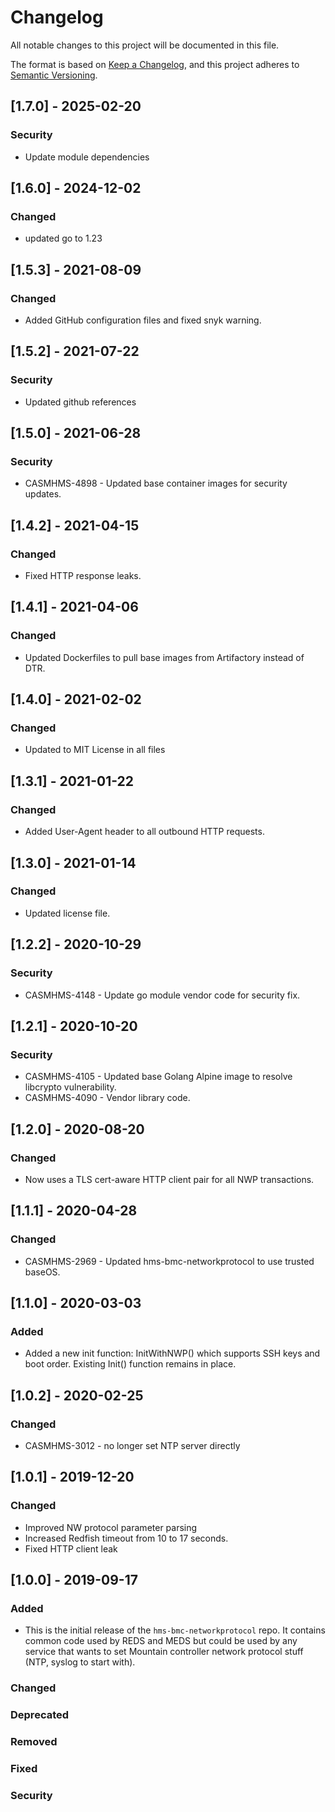# Changelog

All notable changes to this project will be documented in this file.

The format is based on [Keep a Changelog](https://keepachangelog.com/en/1.0.0/),
and this project adheres to [Semantic Versioning](https://semver.org/spec/v2.0.0.html).

## [1.7.0] - 2025-02-20

### Security

- Update module dependencies

## [1.6.0] - 2024-12-02

### Changed

- updated go to 1.23

## [1.5.3] - 2021-08-09

### Changed

- Added GitHub configuration files and fixed snyk warning.

## [1.5.2] - 2021-07-22

### Security

- Updated github references

## [1.5.0] - 2021-06-28

### Security

- CASMHMS-4898 - Updated base container images for security updates.

## [1.4.2] - 2021-04-15

### Changed

- Fixed HTTP response leaks.

## [1.4.1] - 2021-04-06

### Changed

- Updated Dockerfiles to pull base images from Artifactory instead of DTR.

## [1.4.0] - 2021-02-02

### Changed

- Updated to MIT License in all files

## [1.3.1] - 2021-01-22

### Changed

- Added User-Agent header to all outbound HTTP requests.

## [1.3.0] - 2021-01-14

### Changed

- Updated license file.


## [1.2.2] - 2020-10-29

### Security

- CASMHMS-4148 - Update go module vendor code for security fix.

## [1.2.1] - 2020-10-20

### Security

- CASMHMS-4105 - Updated base Golang Alpine image to resolve libcrypto vulnerability.
- CASMHMS-4090 - Vendor library code.

## [1.2.0] - 2020-08-20

### Changed

- Now uses a TLS cert-aware HTTP client pair for all NWP transactions.

## [1.1.1] - 2020-04-28

### Changed

- CASMHMS-2969 - Updated hms-bmc-networkprotocol to use trusted baseOS.

## [1.1.0] - 2020-03-03

### Added

- Added a new init function: InitWithNWP() which supports SSH keys and boot order.  Existing Init() function remains in place.

## [1.0.2] - 2020-02-25

### Changed

- CASMHMS-3012 - no longer set NTP server directly

## [1.0.1] - 2019-12-20

### Changed

- Improved NW protocol parameter parsing
- Increased Redfish timeout from 10 to 17 seconds.
- Fixed HTTP client leak

## [1.0.0] - 2019-09-17

### Added

- This is the initial release of the `hms-bmc-networkprotocol` repo. It contains common code used by REDS and MEDS but could be used by any service that wants to set Mountain controller network protocol stuff (NTP, syslog to start with).

### Changed

### Deprecated

### Removed

### Fixed

### Security
